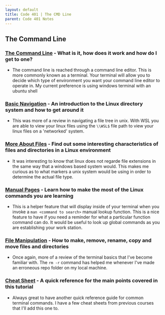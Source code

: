 ```yaml
---
layout: default
title: Code 401 | The CMD Line
parent: Code 401 Notes
---
```


## The Command Line

### [The Command Line](https://ryanstutorials.net/linuxtutorial/commandline.php) - What is it, how does it work and how do I get to one?

* The command line is reached through a command line editor. This is more commonly known as a terminal. Your terminal will allow you to decide which type of environment you want your command line editor to operate in. My current preference is using windows terminal with an ubuntu shell

### [Basic Navigation](https://ryanstutorials.net/linuxtutorial/navigation.php) - An introduction to the Linux directory system and how to get around it

* This was more of a review in navigating a file tree in unix. With WSL you are able to view your linux files using the `\\WSL$` file path to view your linux files on a 'networked' system.

### [More About Files](https://ryanstutorials.net/linuxtutorial/aboutfiles.php) - Find out some interesting characteristics of files and directories in a Linux environment

* It was interesting to know that linux does not regarde file extensions in the same way that a windows based system would. This makes me curious as to what markers a unix system would be using in order to determine the actual file type.

### [Manual Pages](https://ryanstutorials.net/linuxtutorial/manual.php) - Learn how to make the most of the Linux commands you are learning

* This is a helper feature that will display inside of your terminal when you invoke a `man <command to search>` manual lookup function. This is a nice feature to have if you need a reminder for what a particular function command can do. It would be useful to look up global commands as you are establishing your work station.

### [File Manipulation](https://ryanstutorials.net/linuxtutorial/filemanipulation.php) - How to make, remove, rename, copy and move files and directories

* Once again, more of a review of the terminal basics that I've become familiar with. The `rm -r` command has helped me whenever I've made an erroneous repo folder on my local machine.

### [Cheat Sheet](https://ryanstutorials.net/linuxtutorial/cheatsheet.php) - A quick reference for the main points covered in this tutorial

* Always great to have another quick reference guide for common terminal commands. I have a few cheat sheets from previous courses that I'll add this one to.
